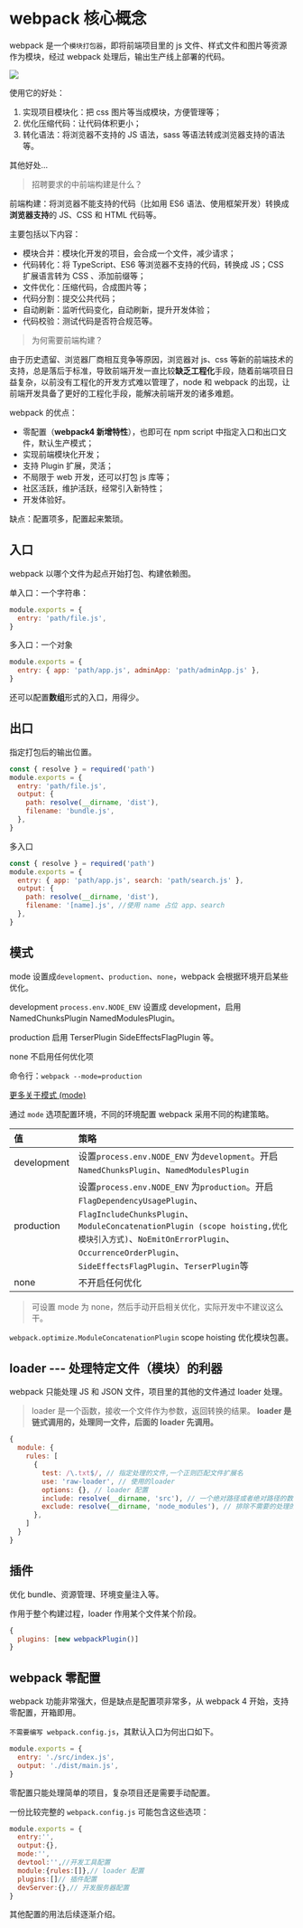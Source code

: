 # webpack 核心概念

webpack 是一个`模块打包器`，即将前端项目里的 js 文件、样式文件和图片等资源作为模块，经过 webpack 处理后，输出生产线上部署的代码。

![](https://tva1.sinaimg.cn/large/e6c9d24egy1h0yy0tonz9j21x60t8ad9.jpg)

使用它的好处：

1. 实现项目模块化：把 css 图片等当成模块，方便管理等；
2. 优化压缩代码：让代码体积更小；
3. 转化语法：将浏览器不支持的 JS 语法，sass 等语法转成浏览器支持的语法等。

其他好处...

> 招聘要求的中前端构建是什么？

前端构建：将浏览器不能支持的代码（比如用 ES6 语法、使用框架开发）转换成**浏览器支持**的 JS、CSS 和 HTML 代码等。

主要包括以下内容：

- 模块合并：模块化开发的项目，会合成一个文件，减少请求；
- 代码转化：将 TypeScript、ES6 等浏览器不支持的代码，转换成 JS；CSS 扩展语言转为 CSS 、添加前缀等；
- 文件优化：压缩代码，合成图片等；
- 代码分割：提交公共代码；
- 自动刷新：监听代码变化，自动刷新，提升开发体验；
- 代码校验：测试代码是否符合规范等。

> 为何需要前端构建？

由于历史遗留、浏览器厂商相互竞争等原因，浏览器对 js、css 等新的前端技术的支持，总是落后于标准，导致前端开发一直比较**缺乏工程化**手段，随着前端项目日益复杂，以前没有工程化的开发方式难以管理了，node 和 webpack 的出现，让前端开发具备了更好的工程化手段，能解决前端开发的诸多难题。

webpack 的优点：

- 零配置（**webpack4 新增特性**），也即可在 npm script 中指定入口和出口文件，默认生产模式；
- 实现前端模块化开发；
- 支持 Plugin 扩展，灵活；
- 不局限于 web 开发，还可以打包 js 库等；
- 社区活跃，维护活跃，经常引入新特性；
- 开发体验好。

缺点：配置项多，配置起来繁琐。


## 入口

webpack 以哪个文件为起点开始打包、构建依赖图。

单入口：一个字符串：

```js
module.exports = {
  entry: 'path/file.js',
}
```

多入口：一个对象

```js
module.exports = {
  entry: { app: 'path/app.js', adminApp: 'path/adminApp.js' },
}
```

还可以配置**数组**形式的入口，用得少。

## 出口

指定打包后的输出位置。

```js
const { resolve } = required('path')
module.exports = {
  entry: 'path/file.js',
  output: {
    path: resolve(__dirname, 'dist'),
    filename: 'bundle.js',
  },
}
```

多入口

```js
const { resolve } = required('path')
module.exports = {
  entry: { app: 'path/app.js', search: 'path/search.js' },
  output: {
    path: resolve(__dirname, 'dist'),
    filename: '[name].js', //使用 name 占位 app、search
  },
}
```

## 模式

mode 设置成`development`、`production`、`none`，webpack 会根据环境开启某些优化。

development `process.env.NODE_ENV` 设置成 development，启用 NamedChunksPlugin NamedModulesPlugin。

production 启用 TerserPlugin SideEffectsFlagPlugin 等。

none 不启用任何优化项

命令行：`webpack --mode=production`

[更多关于模式 (mode)](https://www.webpackjs.com/concepts/mode/)

通过 `mode` 选项配置环境，不同的环境配置 webpack 采用不同的构建策略。

| 值           | 策略                                                                                                                                                                                                                                         |
|:----------- |:------------------------------------------------------------------------------------------------------------------------------------------------------------------------------------------------------------------------------------------ |
| development | 设置`process.env.NODE_ENV` 为`development`。开启`NamedChunksPlugin`、`NamedModulesPlugin`                                                                                                                                                         |
| production  | 设置`process.env.NODE_ENV` 为`production`。开启`FlagDependencyUsagePlugin`、`FlagIncludeChunksPlugin`、`ModuleConcatenationPlugin (scope hoisting,优化模块引入方式)`、`NoEmitOnErrorPlugin`、`OccurrenceOrderPlugin`、`SideEffectsFlagPlugin`、`TerserPlugin`等 |
| none        | 不开启任何优化                                                                                                                                                                                                                                    |

> 可设置 mode 为 none，然后手动开启相关优化，实际开发中不建议这么干。

`webpack.optimize.ModuleConcatenationPlugin` scope hoisting 优化模块包裹。

## loader --- 处理特定文件（模块）的利器

webpack 只能处理 JS 和 JSON 文件，项目里的其他的文件通过 loader 处理。

> loader 是一个函数，接收一个文件作为参数，返回转换的结果。 **loader 是链式调用的，处理同一文件，后面的 loader 先调用。**

```js
{
  module: {
    rules: [
      {
        test: /\.txt$/, // 指定处理的文件,一个正则匹配文件扩展名
        use: 'raw-loader', // 使用的loader
        options: {}, // loader 配置
        include: resolve(__dirname, 'src'), // 一个绝对路径或者绝对路径的数组，制定需要处理的范围
        exclude: resolve(__dirname, 'node_modules'), // 排除不需要的处理的目录
      },
    ]
  }
}
```

## 插件

优化 bundle、资源管理、环境变量注入等。

作用于整个构建过程，loader 作用某个文件某个阶段。

```js
{
  plugins: [new webpackPlugin()]
}
```

## webpack 零配置

webpack 功能非常强大，但是缺点是配置项非常多，从 webpack 4 开始，支持零配置，开箱即用。

`不需要编写 webpack.config.js`，其默认入口为何出口如下。

```js
module.exports = {
  entry: './src/index.js',
  output: './dist/main.js',
}
```

零配置只能处理简单的项目，复杂项目还是需要手动配置。

一份比较完整的 `webpack.config.js` 可能包含这些选项：

```js
module.exports = {
  entry:'',
  output:{},
  mode:'',
  devtool:'',//开发工具配置
  module:{rules:[]},// loader 配置
  plugins:[]// 插件配置
  devServer:{},// 开发服务器配置
}
```

其他配置的用法后续逐渐介绍。
